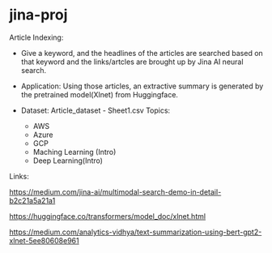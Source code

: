 # jina-proj

Article Indexing:

- Give a keyword, and the headlines of the articles are searched based on that keyword and the links/artcles are brought up by Jina AI neural search.

- Application: Using those articles, an extractive summary is generated by the pretrained model(Xlnet) from Huggingface.

- Dataset: Article_dataset - Sheet1.csv
Topics:
    - AWS
    - Azure
    - GCP
    - Maching Learning (Intro)
    - Deep Learning(Intro)


Links:

https://medium.com/jina-ai/multimodal-search-demo-in-detail-b2c21a5a21a1

https://huggingface.co/transformers/model_doc/xlnet.html

https://medium.com/analytics-vidhya/text-summarization-using-bert-gpt2-xlnet-5ee80608e961

